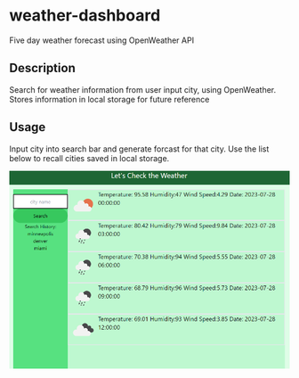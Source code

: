 # weather-dashboard
Five day weather forecast using OpenWeather API

## Description

Search for weather information from user input city, using OpenWeather. Stores information in local storage for future reference

## Usage

Input city into search bar and generate forcast for that city. Use the list below to recall cities saved in local storage.


![Forecast Demo](assets/images/demo.png)
